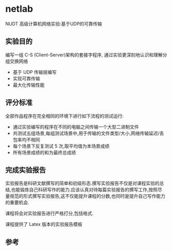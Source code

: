 # netlab

NUDT 高级计算机网络实验:基于UDP的可靠传输

## 实验目的

编写一组 C-S (Client-Server)架构的套接字程序, 通过实验更深刻地认识和理解分组交换网络

- 基于 UDP 传输层编写
- 实现可靠传输
- 最大化传输性能

## 评分标准

全部作品程序在完全相同的环境下进行如下流程的测试运行:

- 通过实验编写的程序在不同的电脑之间传输一个大型二进制文件
- 共测试五组场景,每组测试场景中,用于传输的文件类型/大小,网络传输延迟/丢包率均不相同
- 每个场景下反复测试 5 次,取平均值为本场景成绩
- 所有场景成绩的和为最终总成绩

## 完成实验报告

实验报告是科研文献撰写的简单和初级形态.撰写实验报告不仅是对课程实验的总
结,也能锻炼自己科研写作的能力.应该认真对待每篇实验报告的撰写工作,按照尽
量规范的形式撰写实验报告,这不仅能提升课程的分数,也同时是提升自己写作能力
的重要机会.

课程将会对实验报告进行严格打分,包括格式.

课程提供了 Latex 版本的实验报告模板

## 参考

